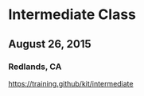 
# Intermediate Class
## August 26, 2015
### Redlands, CA

https://training.github/kit/intermediate
